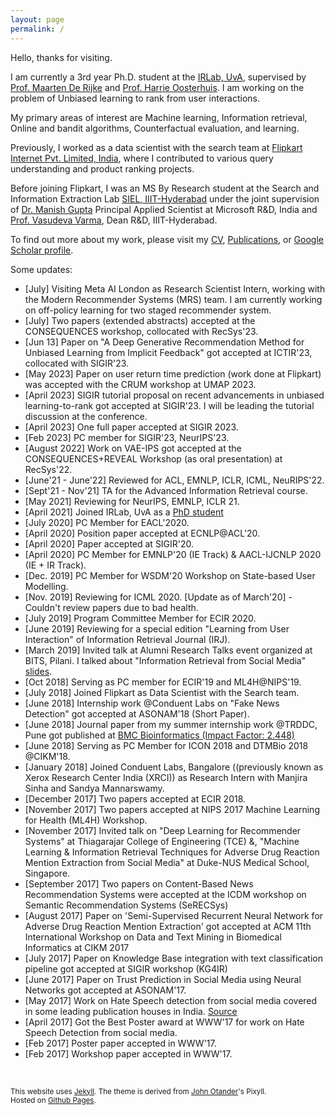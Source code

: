 ```yaml
---
layout: page
permalink: /
---
```


Hello, thanks for visiting.

I am currently a 3rd year Ph.D. student at the [IRLab, UvA](http://irlab.science.uva.nl), supervised by [Prof. Maarten De Rijke](https://staff.fnwi.uva.nl/m.derijke/) and [Prof. Harrie Oosterhuis](https://harrieo.github.io/). I am working on the problem of Unbiased learning to rank from user interactions.  

My primary areas of interest are Machine learning, Information retrieval, Online and bandit algorithms, Counterfactual evaluation, and learning. 

Previously, I worked as a data scientist with the search team at [Flipkart Internet Pvt. Limited, India](https://tech.flipkart.com/data-science/home), where I contributed to various query understanding and product ranking projects. 

Before joining Flipkart, I was an MS By Research student at the Search and Information Extraction Lab [SIEL, IIIT-Hyderabad](search.iiit.ac.in) under the joint supervision of [Dr. Manish Gupta](https://www.microsoft.com/en-us/research/people/gmanish/?from=http%3A%2F%2Fresearch.microsoft.com%2Fen-us%2Fpeople%2Fgmanish%2F#) Principal Applied Scientist at Microsoft R&D, India and [Prof. Vasudeva Varma](https://faculty.iiit.ac.in/~vv/Home.html), Dean R&D, IIIT-Hyderabad. 

To find out more about my work, please visit my [CV](/resume-final.pdf), [Publications](/publications/), or [Google Scholar profile](https://scholar.google.com/citations?user=UvTcU-IAAAAJ&hl=en).

Some updates:

* [July] Visiting Meta AI London as Research Scientist Intern, working with the Modern Recommender Systems (MRS) team. I am currently working on off-policy learning for two staged recommender system. 
* [July] Two papers (extended abstracts) accepted at the CONSEQUENCES workshop, collocated with RecSys'23. 
* [Jun 13] Paper on "A Deep Generative Recommendation Method for Unbiased Learning from Implicit Feedback" got accepted at ICTIR'23, collocated with SIGIR'23.  
* [May 2023] Paper on user return time prediction (work done at Flipkart) was accepted with the CRUM workshop at UMAP 2023. 
* [April 2023] SIGIR tutorial proposal on recent advancements in unbiased learning-to-rank got accepted at SIGIR'23. I will be leading the tutorial discussion at the conference. 
* [April 2023] One full paper accepted at SIGIR 2023. 
* [Feb 2023] PC member for SIGIR'23, NeurIPS'23.
* [August 2022] Work on VAE-IPS got accepted at the CONSEQUENCES+REVEAL Workshop (as oral presentation) at RecSys'22.
* [June'21 - June'22] Reviewed for ACL, EMNLP, ICLR, ICML, NeuRIPS'22. 
* [Sept'21 - Nov'21] TA for the Advanced Information Retrieval course. 
* [May 2021] Reviewing for NeurIPS, EMNLP, ICLR 21.
* [April 2021] Joined IRLab, UvA as a [PhD student](https://irlab.science.uva.nl/2021/04/15/shashank-gupta-joins-irlab/) 
* [July 2020] PC Member for EACL'2020.
* [April 2020] Position paper accepted at ECNLP@ACL'20.
* [April 2020] Paper accepted at SIGIR'20. 
* [April 2020] PC Member for EMNLP'20 (IE Track) & AACL-IJCNLP 2020 (IE + IR Track).
* [Dec. 2019] PC Member for WSDM'20 Workshop on State-based User Modelling.
* [Nov. 2019] Reviewing for ICML 2020. [Update as of March'20] - Couldn't review papers due to bad health.
* [July 2019] Program Committee Member for ECIR 2020. 
* [June 2019] Reviewing for a special edition "Learning from User Interaction" of Information Retrieval Journal (IRJ). 
* [March 2019] Invited talk at Alumni Research Talks event organized at BITS, Pilani. I talked about "Information Retrieval from Social Media" [slides](https://docs.google.com/presentation/d/1waACjQVOiorrI6wtdGX1ataYaQVMKCqQGT2We69y19w/edit#slide=id.g5459ed153a_0_29).  
* [Oct 2018] Serving as PC member for ECIR'19 and ML4H@NIPS'19.
* [July 2018] Joined Flipkart as Data Scientist with the Search team. 
* [June 2018] Internship work @Conduent Labs on "Fake News Detection" got accepted at ASONAM'18 (Short Paper).
* [June 2018] Journal paper from my summer internship work @TRDDC, Pune got published at [BMC Bioinformatics (Impact Factor: 2.448)](https://bmcbioinformatics.biomedcentral.com/articles/10.1186/s12859-018-2192-4)
* [June 2018] Serving as PC Member for ICON 2018 and DTMBio 2018 @CIKM'18.
* [January 2018] Joined Conduent Labs, Bangalore ((previously known as Xerox Research Center India (XRCI)) as Research Intern with Manjira Sinha and Sandya Mannarswamy. 
* [December 2017] Two papers accepted at ECIR 2018.
* [November 2017] Two papers accepted at NIPS 2017 Machine Learning for Health (ML4H) Workshop.
* [November 2017] Invited talk on "Deep Learning for Recommender Systems" at Thiagarajar College of Engineering (TCE) &, "Machine Learning & Information Retrieval Techniques for Adverse Drug Reaction Mention Extraction from Social Media" at Duke-NUS Medical School, Singapore.
* [September 2017] Two papers on Content-Based News Recommendation Systems were accepted at the ICDM workshop on Semantic Recommendation Systems (SeRECSys)
* [August 2017] Paper on 'Semi-Supervised Recurrent Neural Network for Adverse Drug Reaction Mention Extraction' got accepted at ACM 11th International Workshop on Data and Text Mining in Biomedical Informatics at CIKM 2017
* [July 2017] Paper on Knowledge Base integration with text classification pipeline got accepted at SIGIR workshop (KG4IR)
* [June 2017] Paper on Trust Prediction in Social Media using Neural Networks got accepted at ASONAM'17.
* [May 2017] Work on Hate Speech detection from social media covered in some leading publication houses in India. [Source](https://www.iiit.ac.in/news/IRELspaperonHateSpeechDetectionvotedBestPosterPresentationatWWW2017Perth/)
* [April 2017] Got the Best Poster award at WWW'17 for work on Hate Speech Detection from social media.
* [Feb 2017] Poster paper accepted in WWW'17.
* [Feb 2017] Workshop paper accepted in WWW'17.

<br/>



<small>This website uses [Jekyll](http://jekyllrb.com). The theme is derived from [John Otander](http://johnotander.com/)'s Pixyll.<br/>Hosted on [Github Pages](https://pages.github.com/).</small>
